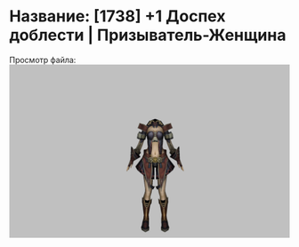 # Название: [1738] +1 Доспех доблести | Призыватель-Женщина

Просмотр файла:
![p090003.png](p090003.png)